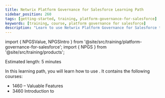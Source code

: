 ```yaml
---
title: Netwrix Platform Governance for Salesforce Learning Path
sidebar_position: 260
tags: [getting-started, training, platform-governance-for-salesforce]
keywords: [training, course, platform governance for salesforce]
description: "Learn to use Netwrix Platform Governance for Salesforce through courses"
---
```


import { NPGSValue, NPGSIntro } from '@site/src/training/platform-governance-for-salesforce';
import { NPGS } from '@site/src/training/products';


Estimated length: 5 minutes

In this learning path, you will learn how to use <NPGS />. It contains the following courses:

* 1460 <NPGS /> – Valuable Features
* 3460 Introduction to <NPGS />

<NPGSValue />

<NPGSIntro />
